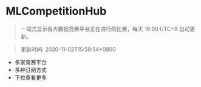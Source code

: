 # MLCompetitionHub

> 一站式显示各大数据竞赛平台正在进行的比赛，每天 16:00 UTC+8 自动更新。
  
> 更新时间: 2020-11-02T15:59:54+0800 

* 多家竞赛平台
* 多种订阅方式
* 下拉查看更多